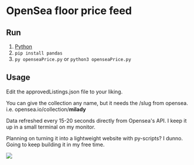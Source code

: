 # OpenSea floor price feed

## Run

1. [Python](https://www.python.org/downloads/)
1. ```pip install pandas``` 
1.  ```py openseaPrice.py``` or ```python3 openseaPrice.py```

## Usage

Edit the approvedListings.json file to your liking.

You can give the collection any name, but it needs the /slug from opensea. i.e. opensea.io/collection/**milady**

Data refreshed every 15-20 seconds directly from Opensea's API. I keep it up in a small terminal on my monitor. 

Planning on turning it into a lightweight website with py-scripts? I dunno. Going to keep building it in my free time.

![](https://i.imgur.com/QXo3zMX.png)
